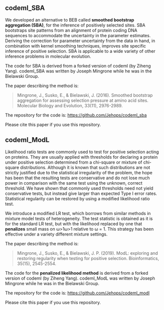 ## codeml_SBA

We developed an alternative to BEB called **smoothed bootstrap aggregation (SBA)**, for the inference of positively selected sites. SBA bootstraps site patterns from an alignment of protein coding DNA sequences to accommodate the uncertainty in the parameter estimates. Deriving the correction for parameter uncertainty from the data in hand, in combination with kernel smoothing techniques, improves site specific inference of positive selection. SBA is applicable to a wide variety of other inference problems in molecular evolution.

The code for SBA is derived from a forked version of codeml (by Ziheng Yang).  codeml_SBA was written by Joseph Mingrone while he was in the Bielawski Group.

The paper describing the method is:

>Mingrone, J., Susko, E., & Bielawski, J. (2016). Smoothed bootstrap aggregation for assessing selection pressure at amino acid sites. Molecular Biology and Evolution, 33(11), 2976-2989.

The repository for the code is: https://github.com/Jehops/codeml_sba

Please cite this paper if you use this repository.


## codeml_ModL

Likelihood ratio tests are commonly used to test for positive selection acting on proteins. They are usually applied with thresholds for declaring a protein under positive selection determined from a chi-square or mixture of chi-square distributions. Although it is known that such distributions are not strictly justified due to the statistical irregularity of the problem, the hope has been that the resulting tests are conservative and do not lose much power in comparison with the same test using the unknown, correct threshold. We have shown that commonly used thresholds need not yield conservative tests, but instead give larger than expected Type I error rates. Statistical regularity can be restored by using a modified likelihood ratio test.

We introduce a modified LR test, which borrows from similar methods in mixture model tests of heterogeneity. The test statistic is obtained as it is for the standard LR test, but with the likelihood replaced by one that **penalizes** small mass on ω>1ω>1 relative to ω = 1. This strategy has been effective under a variety different mixture settings.

The paper describing the method is:

>Mingrone, J., Susko, E., & Bielawski, J. P. (2019). ModL: exploring and restoring regularity when testing for positive selection. Bioinformatics, 35(15), 2545-2554.

The code for the **penalized likelihood method** is derived from a forked version of codeml (by Ziheng Yang).  codeml_ModL was written by Joseph Mingrone while he was in the Bielawski Group.

The repository for the code is: https://github.com/Jehops/codeml_modl

Please cite this paper if you use this repository.










